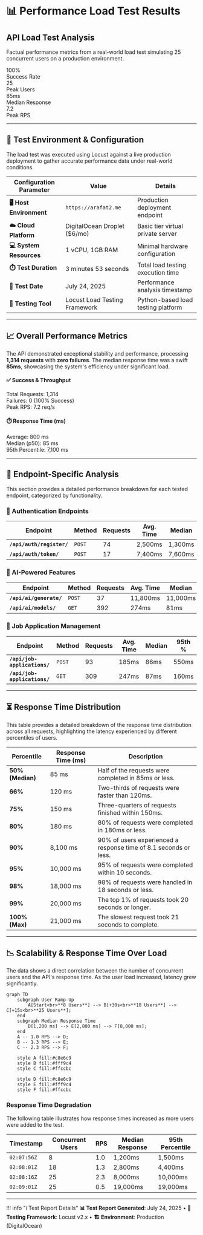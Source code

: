 <!--
---
title: Performance Load Test Results
description: Detailed performance and stability analysis of the ResuMate API under simulated production load. This report presents factual data from a Locust load test, showcasing system reliability and response time metrics.
---
-->

# 📊 Performance Load Test Results

<div class="performance-hero">
  <div class="hero-content">
    <h2>API Load Test Analysis</h2>
    <p>Factual performance metrics from a real-world load test simulating 25 concurrent users on a production environment.</p>
  </div>
  <div class="performance-stats">
    <div class="stat-card success">
      <div class="stat-number">100%</div>
      <div class="stat-label">Success Rate</div>
    </div>
    <div class="stat-card primary">
      <div class="stat-number">25</div>
      <div class="stat-label">Peak Users</div>
    </div>
    <div class="stat-card warning">
      <div class="stat-number">85ms</div>
      <div class="stat-label">Median Response</div>
    </div>
    <div class="stat-card info">
      <div class="stat-number">7.2</div>
      <div class="stat-label">Peak RPS</div>
    </div>
  </div>
</div>

---

## 🎯 Test Environment & Configuration

The load test was executed using Locust against a live production deployment to gather accurate performance data under real-world conditions.

<div class="premium-table devops-table">
  <table>
    <thead>
      <tr>
        <th>Configuration Parameter</th>
        <th>Value</th>
        <th>Details</th>
      </tr>
    </thead>
    <tbody>
      <tr>
        <td><strong>🖥️ Host Environment</strong></td>
        <td><code>https://arafat2.me</code></td>
        <td>Production deployment endpoint</td>
      </tr>
      <tr>
        <td><strong>☁️ Cloud Platform</strong></td>
        <td>DigitalOcean Droplet ($6/mo)</td>
        <td>Basic tier virtual private server</td>
      </tr>
      <tr>
        <td><strong>💻 System Resources</strong></td>
        <td>1 vCPU, 1GB RAM</td>
        <td>Minimal hardware configuration</td>
      </tr>
      <tr>
        <td><strong>⏱️ Test Duration</strong></td>
        <td>3 minutes 53 seconds</td>
        <td>Total load testing execution time</td>
      </tr>
      <tr>
        <td><strong>📅 Test Date</strong></td>
        <td>July 24, 2025</td>
        <td>Performance analysis timestamp</td>
      </tr>
      <tr>
        <td><strong>🐛 Testing Tool</strong></td>
        <td>Locust Load Testing Framework</td>
        <td>Python-based load testing platform</td>
      </tr>
    </tbody>
  </table>
</div>

---

## 📈 Overall Performance Metrics

The API demonstrated exceptional stability and performance, processing **1,314 requests** with **zero failures**. The median response time was a swift **85ms**, showcasing the system's efficiency under significant load.

<div class="metrics-grid">
  <div class="metric-card">
    <h4>✅ Success & Throughput</h4>
    <div class="metric-breakdown">
      <div class="metric-row">
        <span>Total Requests:</span>
        <span class="value-info">1,314</span>
      </div>
      <div class="metric-row">
        <span>Failures:</span>
        <span class="value-good">0 (100% Success)</span>
      </div>
      <div class="metric-row">
        <span>Peak RPS:</span>
        <span class="value-good">7.2 req/s</span>
      </div>
    </div>
  </div>
  <div class="metric-card">
    <h4>⏱️ Response Time (ms)</h4>
    <div class="metric-breakdown">
      <div class="metric-row">
        <span>Average:</span>
        <span class="value-ok">800 ms</span>
      </div>
      <div class="metric-row">
        <span>Median (p50):</span>
        <span class="value-good">85 ms</span>
      </div>
      <div class="metric-row">
        <span>95th Percentile:</span>
        <span class="value-warning">7,100 ms</span>
      </div>
    </div>
  </div>
</div>

---

## 🔬 Endpoint-Specific Analysis

This section provides a detailed performance breakdown for each tested endpoint, categorized by functionality.

### 🔐 Authentication Endpoints

<div class="premium-table">
  <table>
    <thead>
      <tr>
        <th>Endpoint</th>
        <th>Method</th>
        <th>Requests</th>
        <th>Avg. Time</th>
        <th>Median</th>
        <th>95th %</th>
      </tr>
    </thead>
    <tbody>
      <tr>
        <td><strong><code>/api/auth/register/</code></strong></td>
        <td><code>POST</code></td>
        <td>74</td>
        <td><span class="value-warning">2,500ms</span></td>
        <td><span class="value-warning">1,300ms</span></td>
        <td><span class="value-error">8,700ms</span></td>
      </tr>
      <tr>
        <td><strong><code>/api/auth/token/</code></strong></td>
        <td><code>POST</code></td>
        <td>17</td>
        <td><span class="value-error">7,400ms</span></td>
        <td><span class="value-error">7,600ms</span></td>
        <td><span class="value-error">10,000ms</span></td>
      </tr>
    </tbody>
  </table>
</div>

### 🤖 AI-Powered Features

<div class="premium-table">
  <table>
    <thead>
      <tr>
        <th>Endpoint</th>
        <th>Method</th>
        <th>Requests</th>
        <th>Avg. Time</th>
        <th>Median</th>
        <th>95th %</th>
      </tr>
    </thead>
    <tbody>
      <tr>
        <td><strong><code>/api/ai/generate/</code></strong></td>
        <td><code>POST</code></td>
        <td>37</td>
        <td><span class="value-error">11,800ms</span></td>
        <td><span class="value-error">11,000ms</span></td>
        <td><span class="value-error">20,000ms</span></td>
      </tr>
      <tr>
        <td><strong><code>/api/ai/models/</code></strong></td>
        <td><code>GET</code></td>
        <td>392</td>
        <td><span class="value-good">274ms</span></td>
        <td><span class="value-good">81ms</span></td>
        <td><span class="value-ok">530ms</span></td>
      </tr>
    </tbody>
  </table>
</div>

### 💼 Job Application Management

<div class="premium-table">
  <table>
    <thead>
      <tr>
        <th>Endpoint</th>
        <th>Method</th>
        <th>Requests</th>
        <th>Avg. Time</th>
        <th>Median</th>
        <th>95th %</th>
      </tr>
    </thead>
    <tbody>
      <tr>
        <td><strong><code>/api/job-applications/</code></strong></td>
        <td><code>POST</code></td>
        <td>93</td>
        <td><span class="value-good">185ms</span></td>
        <td><span class="value-good">86ms</span></td>
        <td><span class="value-ok">550ms</span></td>
      </tr>
      <tr>
        <td><strong><code>/api/job-applications/</code></strong></td>
        <td><code>GET</code></td>
        <td>309</td>
        <td><span class="value-good">247ms</span></td>
        <td><span class="value-good">87ms</span></td>
        <td><span class="value-good">160ms</span></td>
      </tr>
    </tbody>
  </table>
</div>

---

## ⏳ Response Time Distribution

This table provides a detailed breakdown of the response time distribution across all requests, highlighting the latency experienced by different percentiles of users.

<div class="premium-table">
  <table>
    <thead>
      <tr>
        <th>Percentile</th>
        <th>Response Time (ms)</th>
        <th>Description</th>
      </tr>
    </thead>
    <tbody>
      <tr>
        <td><strong>50% (Median)</strong></td>
        <td><span class="value-good">85 ms</span></td>
        <td>Half of the requests were completed in 85ms or less.</td>
      </tr>
      <tr>
        <td><strong>66%</strong></td>
        <td><span class="value-good">120 ms</span></td>
        <td>Two-thirds of requests were faster than 120ms.</td>
      </tr>
      <tr>
        <td><strong>75%</strong></td>
        <td><span class="value-good">150 ms</span></td>
        <td>Three-quarters of requests finished within 150ms.</td>
      </tr>
      <tr>
        <td><strong>80%</strong></td>
        <td><span class="value-good">180 ms</span></td>
        <td>80% of requests were completed in 180ms or less.</td>
      </tr>
      <tr>
        <td><strong>90%</strong></td>
        <td><span class="value-warning">8,100 ms</span></td>
        <td>90% of users experienced a response time of 8.1 seconds or less.</td>
      </tr>
      <tr>
        <td><strong>95%</strong></td>
        <td><span class="value-warning">10,000 ms</span></td>
        <td>95% of requests were completed within 10 seconds.</td>
      </tr>
      <tr>
        <td><strong>98%</strong></td>
        <td><span class="value-error">18,000 ms</span></td>
        <td>98% of requests were handled in 18 seconds or less.</td>
      </tr>
      <tr>
        <td><strong>99%</strong></td>
        <td><span class="value-error">20,000 ms</span></td>
        <td>The top 1% of requests took 20 seconds or longer.</td>
      </tr>
      <tr>
        <td><strong>100% (Max)</strong></td>
        <td><span class="value-error">21,000 ms</span></td>
        <td>The slowest request took 21 seconds to complete.</td>
      </tr>
    </tbody>
  </table>
</div>

---

## 📉 Scalability & Response Time Over Load

The data shows a direct correlation between the number of concurrent users and the API's response time. As the user load increased, latency grew significantly.

```mermaid
graph TD
    subgraph User Ramp-Up
        A[Start<br>**8 Users**] --> B[+30s<br>**18 Users**] --> C[+15s<br>**25 Users**];
    end
    subgraph Median Response Time
        D[1,200 ms] --> E[2,800 ms] --> F[8,000 ms];
    end
    A -- 1.0 RPS --> D;
    B -- 1.3 RPS --> E;
    C -- 2.3 RPS --> F;

    style A fill:#c8e6c9
    style B fill:#fff9c4
    style C fill:#ffccbc

    style D fill:#c8e6c9
    style E fill:#fff9c4
    style F fill:#ffccbc
```

### Response Time Degradation

The following table illustrates how response times increased as more users were added to the test.

<div class="premium-table">
  <table>
    <thead>
      <tr>
        <th>Timestamp</th>
        <th>Concurrent Users</th>
        <th>RPS</th>
        <th>Median Response</th>
        <th>95th Percentile</th>
      </tr>
    </thead>
    <tbody>
      <tr>
        <td><code>02:07:56Z</code></td>
        <td>8</td>
        <td>1.0</td>
        <td><span class="value-ok">1,200ms</span></td>
        <td><span class="value-ok">1,500ms</span></td>
      </tr>
      <tr>
        <td><code>02:08:01Z</code></td>
        <td>18</td>
        <td>1.3</td>
        <td><span class="value-warning">2,800ms</span></td>
        <td><span class="value-warning">4,400ms</span></td>
      </tr>
      <tr>
        <td><code>02:08:16Z</code></td>
        <td>25</td>
        <td>2.3</td>
        <td><span class="value-error">8,000ms</span></td>
        <td><span class="value-error">10,000ms</span></td>
      </tr>
      <tr>
        <td><code>02:09:01Z</code></td>
        <td>25</td>
        <td>0.5</td>
        <td><span class="value-error">19,000ms</span></td>
        <td><span class="value-error">19,000ms</span></td>
      </tr>
    </tbody>
  </table>
</div>

---

!!! info "ℹ️ Test Report Details"
    **📊 Test Report Generated**: July 24, 2025 • **🔬 Testing Framework**: Locust v2.x • **🏗️ Environment**: Production (DigitalOcean)
